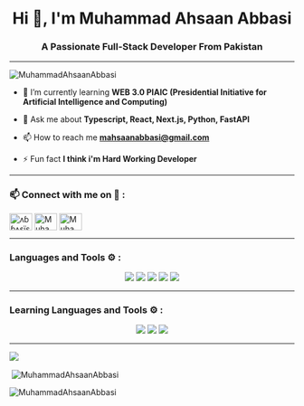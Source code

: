 <h1 align="center">Hi 👋, I'm Muhammad Ahsaan Abbasi</h1>
<h3 align="center">A Passionate Full-Stack Developer From Pakistan</h3>
<hr>
<p align="left"> <img src="https://komarev.com/ghpvc/?username=MuhammadAhsaanAbbasi&label=Profile%20views&color=0e75b6&style=flat" alt="MuhammadAhsaanAbbasi" /> </p>

- 🌱 I’m currently learning **WEB 3.0 PIAIC (Presidential Initiative for Artificial Intelligence and Computing)**

- 💬 Ask me about **Typescript, React, Next.js, Python, FastAPI**

- 📫 How to reach me **mahsaanabbasi@gmail.com**

- ⚡ Fun fact **I think i'm Hard Working Developer**

<hr>
<h3 align="left">📫 Connect with me on 🔗 :</h3>
<p align="left">
<a href="https://www.instagram.com/m_ahsaan_abbasi/" target="blank"><img align="center" src="https://raw.githubusercontent.com/rahuldkjain/github-profile-readme-generator/master/src/images/icons/Social/instagram.svg" alt="ʌɓɓʌşïşähãɓ" height="30" width="40" /></a>
<a href="https://twitter.com/Muhamma99141099" target="blank"><img align="center" src="https://raw.githubusercontent.com/rahuldkjain/github-profile-readme-generator/master/src/images/icons/Social/twitter.svg" altt alt="Muhamma99141099" height="30" width="40" /></a>
<a href="https://www.linkedin.com/in/muhammad-ahsaan-abbasi-995630263/" target="blank"><img align="center" src="https://raw.githubusercontent.com/rahuldkjain/github-profile-readme-generator/master/src/images/icons/Social/linked-in-alt.svg" alt="Muhammad Ahsaan Abbasi" height="30" width="40" /></a>
</p>

<hr>
<h3 align="left">Languages and Tools ⚙️ : </h3>

<p align='center'>
	<img src="https://skillicons.dev/icons?i=html,css,js,ts"/>
	<img src="https://skillicons.dev/icons?i=mongodb,express,react,nodejs"/>
	<img src="https://skillicons.dev/icons?i=nextjs,postgres,python,fastapi"/>
        <img src="https://skillicons.dev/icons?i=tailwind,figma,materialui" />
	<img src="https://skillicons.dev/icons?i=git,github,vscode,replit,vercel,postman" />
	
<!-- 	<img src="https://skillicons.dev/icons?i=react,express,mongodb," /> -->
<!-- 	<img src="https://skillicons.dev/icons?i=postman,vercel,prisma,planetscale,graphql" />
	<img src="https://skillicons.dev/icons?i=supabase,redux,md,materialui,firebase" /> -->
</p>

<hr>
<h3 align="left">Learning Languages and Tools ⚙️ : </h3>

<p align='center'>
	<img src="https://skillicons.dev/icons?i=threejs,nestjs,supabase,firebase,flask"/>
        <img src="https://skillicons.dev/icons?i=docker,kubernetes,kafka,tensorflow,pytorch" />
	<img src="https://skillicons.dev/icons?i=terraform,gitlab,aws,gcp,azure" />
</p>

<hr>

<p>	<img
			src="https://github-readme-stats.vercel.app/api/top-langs?username=MuhammadAhsaanAbbasi&show_icons=true&locale=en&layout=compact&count_private=true&theme=outrun" /></p>
<p>&nbsp;<img align="center" src="https://github-readme-stats.vercel.app/api?username=MuhammadAhsaanAbbasi&show_icons=true&locale=en&theme=tokyonight" alt="MuhammadAhsaanAbbasi" /></p>

<p><img align="center" src="https://github-readme-streak-stats.herokuapp.com/?user=MuhammadAhsaanAbbasi&&theme=tokyonight" alt="MuhammadAhsaanAbbasi" /></p>
